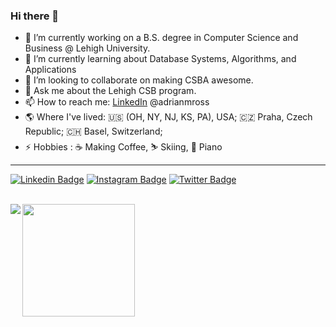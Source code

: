 ### Hi there 👋

<!--
**adrianmross/adrianmross** is a ✨ _special_ ✨ repository because its `README.md` (this file) appears on your GitHub profile.

Here are some ideas to get you started:

- 🔭 I’m currently working on ...
- 🌱 I’m currently learning ...
- 👯 I’m looking to collaborate on ...
- 🤔 I’m looking for help with ...
- 💬 Ask me about ...
- 📫 How to reach me: ...
- 😄 Pronouns: ...
- ⚡ Fun fact: ...
-->

- 🔭 I’m currently working on a B.S. degree in Computer Science and Business @ Lehigh University.
- 🌱 I’m currently learning about Database Systems, Algorithms, and Applications
- 👯 I’m looking to collaborate on making CSBA awesome.
- 💬 Ask me about the Lehigh CSB program.
- 📫 How to reach me: [LinkedIn](https://www.linkedin.com/in/adrianmross/) @adrianmross
- 🌎 Where I've lived: 🇺🇸 (OH, NY, NJ, KS, PA), USA; 🇨🇿 Praha, Czech Republic; 🇨🇭 Basel, Switzerland;
- ⚡ Hobbies : ☕ Making Coffee, ⛷️ Skiing, 🎹 Piano

---

[![Linkedin Badge](https://img.shields.io/badge/-adrianmross-blue?style=flat-square&logo=Linkedin&logoColor=white&link=https://www.linkedin.com/in/adrianmross/)](https://www.linkedin.com/in/adrianmross/)
[![Instagram Badge](https://img.shields.io/badge/-@adrian_m_ross-e1306c?style=flat-square&labelColor=e1306c&logo=instagram&logoColor=white&link=https://www.instagram.com/adrian_m_ross/)](https://www.instagram.com/adrian_m_ross/)
[![Twitter Badge](https://img.shields.io/badge/-@adrianmross-1ca0f1?style=flat-square&labelColor=1ca0f1&logo=twitter&logoColor=white&link=https://twitter.com/adrianmross)](https://twitter.com/adrianmross)

<br />


<a href="https://github.com/adrianmross/">
  <img align="left" src="https://github-readme-stats.vercel.app/api?username=adrianmross&count_private=true&show_icons=true&theme=tokyonight&include_all_commits=true" />
</a>
<a href="https://github.com/adrianmross">
  <img align="center" height="180px" src="https://github-readme-stats.vercel.app/api/top-langs?username=adrianmross&count_private=true&bg_color=1a1c20&title_color=ffffff&text_color=cccccc&hide_border=true&show_icons=true&border_radius=10px" />
</a>
